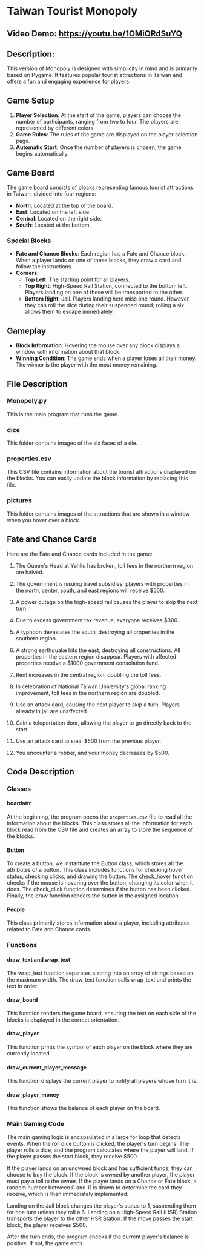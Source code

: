# Taiwan Tourist Monopoly
## Video Demo: https://youtu.be/1OMiORdSuYQ
## Description: 

This version of Monopoly is designed with simplicity in mind and is primarily based on Pygame. It features popular tourist attractions in Taiwan and offers a fun and engaging experience for players.

## Game Setup

1. **Player Selection**: At the start of the game, players can choose the number of participants, ranging from two to four. The players are represented by different colors.
2. **Game Rules**: The rules of the game are displayed on the player selection page.
3. **Automatic Start**: Once the number of players is chosen, the game begins automatically.

## Game Board

The game board consists of blocks representing famous tourist attractions in Taiwan, divided into four regions:
- **North**: Located at the top of the board.
- **East**: Located on the left side.
- **Central**: Located on the right side.
- **South**: Located at the bottom.

### Special Blocks

- **Fate and Chance Blocks**: Each region has a Fate and Chance block. When a player lands on one of these blocks, they draw a card and follow the instructions.
- **Corners**:
  - **Top Left**: The starting point for all players.
  - **Top Right**: High-Speed Rail Station, connected to the bottom left. Players landing on one of these will be transported to the other.
  - **Bottom Right**: Jail. Players landing here miss one round. However, they can roll the dice during their suspended round; rolling a six allows them to escape immediately.

## Gameplay

- **Block Information**: Hovering the mouse over any block displays a window with information about that block.
- **Winning Condition**: The game ends when a player loses all their money. The winner is the player with the most money remaining.

## File Description

### Monopoly.py
This is the main program that runs the game.

### dice
This folder contains images of the six faces of a die.

### properties.csv
This CSV file contains information about the tourist attractions displayed on the blocks. You can easily update the block information by replacing this file.

### pictures
This folder contains images of the attractions that are shown in a window when you hover over a block.

## Fate and Chance Cards

Here are the Fate and Chance cards included in the game:

1. The Queen's Head at Yehliu has broken, toll fees in the northern region are halved.

2. The government is issuing travel subsidies; players with properties in the north, center, south, and east regions will receive $500.

3. A power outage on the high-speed rail causes the player to skip the next turn.

4. Due to excess government tax revenue, everyone receives $300.

5. A typhoon devastates the south, destroying all properties in the southern region.

6. A strong earthquake hits the east, destroying all constructions. All properties in the eastern region disappear. Players with affected properties receive a $1000 government consolation fund.

7. Rent increases in the central region, doubling the toll fees.

8. In celebration of National Taiwan University's global ranking improvement, toll fees in the northern region are doubled.

9. Use an attack card, causing the next player to skip a turn. Players already in jail are unaffected.

10. Gain a teleportation door, allowing the player to go directly back to the start.

11. Use an attack card to steal $500 from the previous player.

12. You encounter a robber, and your money decreases by $500.

## Code Description

### Classes

#### boardattr
At the beginning, the program opens the `properties.csv` file to read all the information about the blocks. This class stores all the information for each block read from the CSV file and creates an array to store the sequence of the blocks.

#### Button
To create a button, we instantiate the Button class, which stores all the attributes of a button. This class includes functions for checking hover status, checking clicks, and drawing the button. The check_hover function checks if the mouse is hovering over the button, changing its color when it does. The check_click function determines if the button has been clicked. Finally, the draw function renders the button in the assigned location.

#### People
This class primarily stores information about a player, including attributes related to Fate and Chance cards.

### Functions

#### draw_text and wrap_text
The wrap_text function separates a string into an array of strings based on the maximum width. The draw_text function calls wrap_text and prints the text in order.

#### draw_board
This function renders the game board, ensuring the text on each side of the blocks is displayed in the correct orientation.

#### draw_player
This function prints the symbol of each player on the block where they are currently located.

#### draw_current_player_message
This function displays the current player to notify all players whose turn it is.

#### draw_player_money
This function shows the balance of each player on the board.

### Main Gaming Code

The main gaming logic is encapsulated in a large for loop that detects events. When the roll dice button is clicked, the player's turn begins. The player rolls a dice, and the program calculates where the player will land. If the player passes the start block, they receive $500.

If the player lands on an unowned block and has sufficient funds, they can choose to buy the block. If the block is owned by another player, the player must pay a toll to the owner. If the player lands on a Chance or Fate block, a random number between 0 and 11 is drawn to determine the card they receive, which is then immediately implemented.

Landing on the Jail block changes the player's status to 1, suspending them for one turn unless they roll a 6. Landing on a High-Speed Rail (HSR) Station transports the player to the other HSR Station. If the move passes the start block, the player receives $500.

After the turn ends, the program checks if the current player's balance is positive. If not, the game ends.
